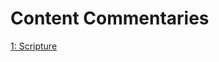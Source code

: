 # Content Commentaries

[1: Scripture](https://github.com/Atlas-of-Kaeon/The-One-Library/blob/master/The%20One%20Library/2%20-%20Wonders/1%20-%20References/2%20-%20Navigation/1%20-%20Scripture/README.md)
